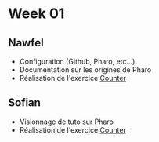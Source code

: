 # Week 01

## Nawfel

- Configuration (Github, Pharo, etc...)
- Documentation sur les origines de Pharo
- Réalisation de l'exercice [Counter](http://rmod-pharo-mooc.lille.inria.fr/MOOC/PharoMOOC/Week1/Exo-Counter.pdf)

## Sofian

- Visionnage de tuto sur Pharo
- Réalisation de l'exercice [Counter](http://rmod-pharo-mooc.lille.inria.fr/MOOC/PharoMOOC/Week1/Exo-Counter.pdf)